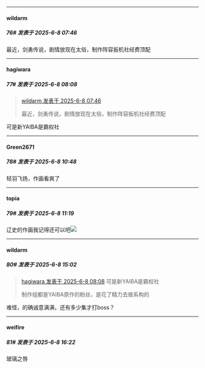 ﻿
*****

####  wildarm  
##### 76#       发表于 2025-6-8 07:46

最近，剑勇传说，剧情放现在太俗，制作阵容扳机社经费顶配


*****

####  hagiwara  
##### 77#       发表于 2025-6-8 08:08

<blockquote><a href="httphttps://stage1st.com/2b/forum.php?mod=redirect&amp;goto=findpost&amp;pid=67900119&amp;ptid=2250428" target="_blank">wildarm 发表于 2025-6-8 07:46</a>

最近，剑勇传说，剧情放现在太俗，制作阵容扳机社经费顶配</blockquote>
可是新YAIBA是霸权社


*****

####  Green2671  
##### 78#       发表于 2025-6-8 10:48

轻羽飞扬，作画看爽了


*****

####  topia  
##### 79#       发表于 2025-6-8 11:19

辽史的作画我记得还可以吧<img src="https://static.stage1st.com/image/smiley/face2017/037.png" referrerpolicy="no-referrer">


*****

####  wildarm  
##### 80#       发表于 2025-6-8 15:02

<blockquote><a href="httphttps://stage1st.com/2b/forum.php?mod=redirect&amp;goto=findpost&amp;pid=67900169&amp;ptid=2250428" target="_blank">hagiwara 发表于 2025-6-8 08:08</a>
可是新YAIBA是霸权社

制作组都是YAIBA原作的粉丝，是花了精力去做系构的</blockquote>
难怪，的确诚意满满，还有多少集才打boss？


*****

####  weifire  
##### 81#       发表于 2025-6-8 16:22

玻璃之唇

